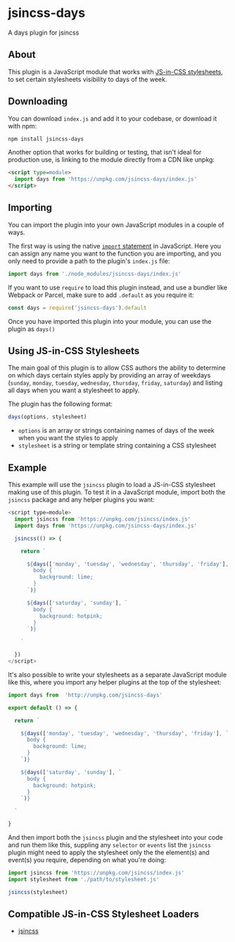 # jsincss-days

A days plugin for jsincss

## About

This plugin is a JavaScript module that works with [JS-in-CSS stylesheets](https://responsive.style/theory/what-is-a-jic-stylesheet.html), to set certain stylesheets visibility to days of the week.

## Downloading

You can download `index.js` and add it to your codebase, or download it with npm:

```bash
npm install jsincss-days
```

Another option that works for building or testing, that isn't ideal for production use, is linking to the module directly from a CDN like unpkg:

```html
<script type=module>
  import days from 'https://unpkg.com/jsincss-days/index.js'
</script>
```

## Importing

You can import the plugin into your own JavaScript modules in a couple of ways.

The first way is using the native [`import` statement](https://developer.mozilla.org/en-US/docs/Web/JavaScript/Reference/Statements/import) in JavaScript. Here you can assign any name you want to the function you are importing, and you only need to provide a path to the plugin's `index.js` file:

```js
import days from './node_modules/jsincss-days/index.js'
```

If you want to use `require` to load this plugin instead, and use a bundler like Webpack or Parcel, make sure to add `.default` as you require it:

```js
const days = require('jsincss-days').default
```

Once you have imported this plugin into your module, you can use the plugin as `days()`

## Using JS-in-CSS Stylesheets

The main goal of this plugin is to allow CSS authors the ability to determine on which days certain styles apply by providing an array of weekdays (`sunday`, `monday`, `tuesday`, `wednesday`, `thursday`, `friday`, `saturday`) and listing all days when you want a stylesheet to apply.

The plugin has the following format:

```js
days(options, stylesheet)
```

- `options` is an array or strings containing names of days of the week when you want the styles to apply
- `stylesheet` is a string or template string containing a CSS stylesheet

## Example

This example will use the `jsincss` plugin to load a JS-in-CSS stylesheet making use of this plugin. To test it in a JavaScript module, import both the `jsincss` package and any helper plugins you want:

```js
<script type=module>
  import jsincss from 'https://unpkg.com/jsincss/index.js'
  import days from 'https://unpkg.com/jsincss-days/index.js'

  jsincss(() => {

    return `

      ${days(['monday', 'tuesday', 'wednesday', 'thursday', 'friday'], `
        body {
          background: lime;
        }
      `)}

      ${days(['saturday', 'sunday'], `
        body {
          background: hotpink;
        }
      `)}

    `

  })
</script>
```

It's also possible to write your stylesheets as a separate JavaScript module like this, where you import any helper plugins at the top of the stylesheet:

```js
import days from  'http://unpkg.com/jsincss-days'

export default () => {

  return `

    ${days(['monday', 'tuesday', 'wednesday', 'thursday', 'friday'], `
      body {
        background: lime;
      }
    `)}

    ${days(['saturday', 'sunday'], `
      body {
        background: hotpink;
      }
    `)}

  `

}
```

And then import both the `jsincss` plugin and the stylesheet into your code and run them like this, suppling any `selector` or `events` list the `jsincss` plugin might need to apply the stylesheet only the the element(s) and event(s) you require, depending on what you're doing:

```js
import jsincss from 'https://unpkg.com/jsincss/index.js'
import stylesheet from './path/to/stylesheet.js'

jsincss(stylesheet)
```

## Compatible JS-in-CSS Stylesheet Loaders

- [jsincss](https://github.com/tomhodgins/jsincss)